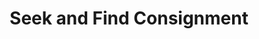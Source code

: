 ---
title: "Seek and Find Consignment"
url: /machesney-park/seek-and-find-consignment/
shop: charity
---